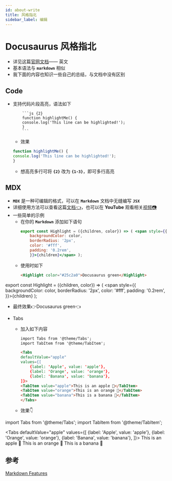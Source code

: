 ```yaml
---
id: about-write
title: 风格指北
sidebar_label: 编辑
---
```

# Docusaurus 风格指北
- 详见这篇[官网文档](https://v2.docusaurus.io/docs/markdown-features)—— 英文
- 基本语法与 **`markdown`** 相似
- 我下面的内容也知识一些自己的总结，与文档中没有区别

## Code
- 支持代码片段高亮，语法如下
    ```
        ```js {2}
        function highlightMe() {
        console.log('This line can be highlighted!');
        }
        ```
    ```
    - 效果
    ```js {2}
    function highlightMe() {
    console.log('This line can be highlighted!');
    }
    ```
    - 想高亮多行可将 **`{2}`** 改为 **`{1-3}`**，即可多行高亮
## MDX
- **`MDX`** 是一种可编辑的格式，可以在 **`Markdown`** 文档中无缝编写 **`JSX`**
- 详细使用方法可以查看这篇[文档👈](https://mdxjs.com/)，也可以在 **YouTube** 观看相关[视频📷](https://www.youtube.com/watch?v=d2sQiI5NFAM&list=PLV5CVI1eNcJgCrPH_e6d57KRUTiDZgs0u)
- 一些简单的示例
  - 在你的 **`Markdown`** 添加如下语句
    ``` jsx
    export const Highlight = ({children, color}) => ( <span style={{
        backgroundColor: color,
        borderRadius: '2px',
        color: '#fff',
        padding: '0.2rem',
        }}>{children}</span> );
    ```
  - 使用时如下
    ``` md
    <Highlight color="#25c2a0">Docusaurus green</Highlight>
    ```

export const Highlight = ({children, color}) => ( <span style={{
    backgroundColor: color,
    borderRadius: '2px',
    color: '#fff',
    padding: '0.2rem',
}}>{children}</span> );

  - 最终效果👉<Highlight color="#25c2a0">Docusaurus green</Highlight>👈

- Tabs
  - 加入如下内容
    ``` md
    import Tabs from '@theme/Tabs';
    import TabItem from '@theme/TabItem';
    
    <Tabs
    defaultValue="apple"
    values={[
        {label: 'Apple', value: 'apple'},
        {label: 'Orange', value: 'orange'},
        {label: 'Banana', value: 'banana'},
    ]}>
    <TabItem value="apple">This is an apple 🍎</TabItem>
    <TabItem value="orange">This is an orange 🍊</TabItem>
    <TabItem value="banana">This is a banana 🍌</TabItem>
    </Tabs>
    ```
  - 效果👇

import Tabs from '@theme/Tabs';
import TabItem from '@theme/TabItem';

<Tabs
defaultValue="apple"
values={[
    {label: 'Apple', value: 'apple'},
    {label: 'Orange', value: 'orange'},
    {label: 'Banana', value: 'banana'},
]}>
<TabItem value="apple">This is an apple 🍎</TabItem>
<TabItem value="orange">This is an orange 🍊</TabItem>
<TabItem value="banana">This is a banana 🍌</TabItem>
</Tabs>

## 参考
[Markdown Features](https://www.docusaurus.cn/docs/markdown-features)